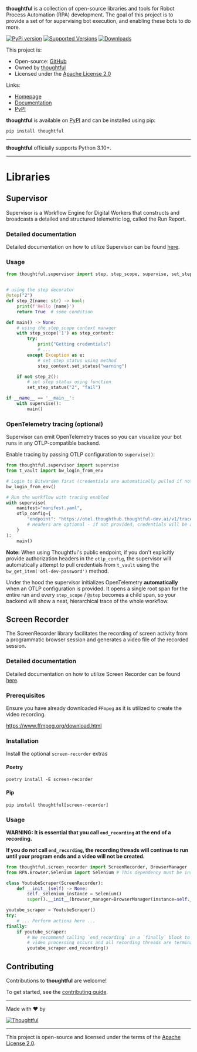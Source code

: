 **thoughtful** is a collection of open-source libraries and tools for Robot Process
Automation (RPA) development. The goal of this project is to provide a set of
for supervising bot execution, and enabling these bots to do more.

[![PyPi version](https://badgen.net/pypi/v/thoughtful/)](https://pypi.org/project/thoughtful/)
[![Supported Versions](https://img.shields.io/pypi/pyversions/thoughtful.svg)](https://pypi.org/project/thoughtful)
[![Downloads](https://pepy.tech/badge/thoughtful/month)](https://pepy.tech/project/thoughtful)

[//]: # "[![GitHub release](https://img.shields.io/github/release/Thoughtful-Automation/supervisor.svg)](https://GitHub.com/Naereen/StrapDown.js/releases/)"

This project is:

- Open-source: [GitHub][url:gh]
- Owned by [thoughtful][url:ta]
- Licensed under the [Apache License 2.0][url:al]

Links:

- [Homepage][url:gh]
- [Documentation][url:docs]
- [PyPI][url:pypi]

**thoughtful** is available on [PyPI][url:pypi] and can be installed using pip:

```sh
pip install thoughtful
```

---

**thoughtful** officially supports Python 3.10+.

---

# Libraries

## Supervisor

Supervisor is a Workflow Engine for Digital Workers that constructs
and broadcasts a detailed and structured telemetric log, called the Run Report.

### Detailed documentation

Detailed documentation on how to utilize Supervisor can be found [here][url:supervisor_docs].

### Usage

```python
from thoughtful.supervisor import step, step_scope, supervise, set_step_status


# using the step decorator
@step("2")
def step_2(name: str) -> bool:
    print(f'Hello {name}')
    return True  # some condition

def main() -> None:
    # using the step_scope context manager
    with step_scope('1') as step_context:
        try:
            print("Getting credentials")
            # ...
        except Exception as e:
            # set step status using method
            step_context.set_status("warning")

    if not step_2():
        # set step status using function
        set_step_status("2", "fail")

if __name__ == '__main__':
    with supervise():
        main()
```

### OpenTelemetry tracing (optional)

Supervisor can emit OpenTelemetry traces so you can visualize your bot runs in any OTLP-compatible backend.

Enable tracing by passing OTLP configuration to `supervise()`:

```python
from thoughtful.supervisor import supervise
from t_vault import bw_login_from_env

# Login to Bitwarden first (credentials are automatically pulled if not explicitly provided)
bw_login_from_env()

# Run the workflow with tracing enabled
with supervise(
    manifest="manifest.yaml",
    otlp_config={
        "endpoint": "https://otel.thoughthub.thoughtful-dev.ai/v1/traces",
        # Headers are optional - if not provided, credentials will be automatically pulled from t_vault
    }
):
    main()
```

**Note:** When using Thoughtful's public endpoint, if you don't explicitly provide authorization headers in the `otlp_config`, the supervisor will automatically attempt to pull credentials from `t_vault` using the `bw_get_item('otl-dev-password')` method.

Under the hood the supervisor initializes OpenTelemetry **automatically** when an OTLP configuration is provided.
It opens a single root span for the entire run and every `step_scope` / `@step` becomes a child span, so your backend will show a neat, hierarchical trace of the whole workflow.

## Screen Recorder

The ScreenRecorder library facilitates the recording of screen activity from a
programmatic browser session and generates a video file of the recorded session.

### Detailed documentation

Detailed documentation on how to utilize Screen Recorder can be found [here][url:screen_recorder_docs].

### Prerequisites

Ensure you have already downloaded `FFmpeg` as it is utilized to create the video recording.

https://www.ffmpeg.org/download.html

### Installation

Install the optional `screen-recorder` extras

#### Poetry

```shell
poetry install -E screen-recorder
```

#### Pip

```shell
pip install thoughtful[screen-recorder]
```

### Usage

**WARNING: It is essential that you call `end_recording` at the end of a recording.**

**If you do not call `end_recording`, the recording threads will continue to run until your program ends and a
video will not be created.**

```python
from thoughtful.screen_recorder import ScreenRecorder, BrowserManager
from RPA.Browser.Selenium import Selenium # This dependency must be installed separately

class YoutubeScraper(ScreenRecorder):
    def __init__(self) -> None:
        self._selenium_instance = Selenium()
        super().__init__(browser_manager=BrowserManager(instance=self._selenium_instance))

youtube_scraper = YoutubeScraper()
try:
    # ... Perform actions here ...
finally:
    if youtube_scraper:
        # We recommend calling `end_recording` in a `finally` block to ensure that
        # video processing occurs and all recording threads are terminated even if the Process fails
        youtube_scraper.end_recording()
```

## Contributing

Contributions to **thoughtful** are welcome!

To get started, see the [contributing guide](CONTRIBUTING.md).

---

Made with ❤️ by

[![Thoughtful](https://user-images.githubusercontent.com/1096881/141985289-317c2e72-3c2d-4e6b-800a-0def1a05f599.png)][url:ta]

---

This project is open-source and licensed under the terms of the [Apache License 2.0][url:al].

<!--  Link References -->

[url:ta]: https://www.thoughtful.ai/
[url:gh]: https://github.com/Thoughtful-Automation/supervisor
[url:pypi]: https://pypi.org/project/thoughtful/
[git:issues]: https://github.com/Thoughtful-Automation/supervisor/issues
[url:docs]: https://www.notion.so/thoughtfulautomation/Thoughtful-Library-c0333f67989d4044aa0a595eaf8fd07b
[url:al]: http://www.apache.org/licenses/LICENSE-2.0
[url:supervisor_docs]: https://www.notion.so/thoughtfulautomation/How-to-develop-with-Supervisor-4247b8d2a5a747b6bff1d232ad395e9c
[url:screen_recorder_docs]: https://www.notion.so/thoughtfulautomation/ScreenRecorder-67380d38b18345f9bac039ff0ef38b0a

